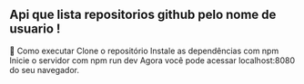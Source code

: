 Api que lista repositorios github pelo nome de usuario !
------------------------------------------------------------------
🚀 Como executar
Clone o repositório
Instale as dependências com npm
Inicie o servidor com npm run dev
Agora você pode acessar localhost:8080 do seu navegador.
